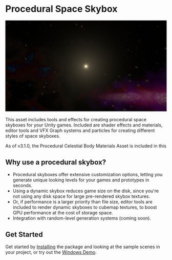 # Procedural Space Skybox

![Front Image](assets/images/front-image.png)

This asset includes tools and effects for creating procedural space skyboxes for your Unity games. Included are shader effects and materials, editor tools and VFX Graph systems and particles for creating different styles of space skyboxes.

As of v3.1.0, the Procedural Celestial Body Materials Asset is included in this 

## Why use a procedural skybox?

- Procedural skyboxes offer extensive customization options, letting you generate unique looking levels for your games and prototypes in seconds.
- Using a dynamic skybox reduces game size on the disk, since you're not using any disk space for large pre-rendered skybox textures.
- Or, if performance is a larger priority than file size, editor tools are included to render dynamic skyboxes to cubemap textures, to boost GPU performance at the cost of storage space.
- Integration with random-level generation systems (coming soon).

## Get Started
Get started by [Installing](getting-started/installation.md) the package and looking at the sample scenes in your project, or try out the [Windows Demo](https://parallel-cascades.itch.io/procedural-space-skyboxes-demo).